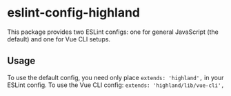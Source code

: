 # eslint-config-highland
This package provides two ESLint configs: one for general JavaScript (the default) and one for Vue CLI setups.

## Usage
To use the default config, you need only place `extends: 'highland',` in your ESLint config. To use the Vue CLI config: `extends: 'highland/lib/vue-cli',`
